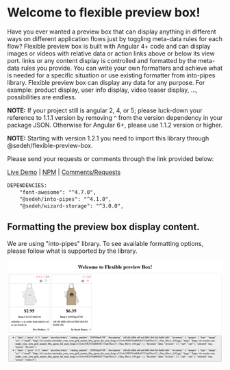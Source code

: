 # Welcome to flexible preview box!

Have you ever wanted a preview box that can display anything in different ways on different application flows just by toggling meta-data rules for each flow? Flexible preview box is built with Angular 4+ code and can display images or videos with relative data or action links above or below its view port. links or any content display is controlled and formatted by the meta-data rules you provide. You can write your own formatters and achieve what is needed for a specific situation or use existing formatter from into-pipes library.  Flexible preview box can display any data for any purpose. For example: product display, user info display, video teaser display, ..., possibilities are endless.

**NOTE:** If your project still is angular 2, 4, or 5; please luck-down your reference to 1.1.1 version by removing ^ from the version dependency in your package JSON. Otherwise for Angular 6+, please use 1.1.2 version or higher.

**NOTE:** Starting with version 1.2.1 you need to import this library through @sedeh/flexible-preview-box.

Please send your requests or comments through the link provided below:

[Live Demo](https://stackblitz.com/edit/flexible-preview-box?file=src%2Fapp%2Fapp.component.ts) | 
[NPM](https://www.npmjs.com/package/@sedeh/flexible-preview-box) | 
[Comments/Requests](https://github.com/msalehisedeh/flexible-preview-box/issues)

```
DEPENDENCIES: 
    "font-awesome": "^4.7.0",
    "@sedeh/into-pipes": "^4.1.0",
    "@sedeh/wizard-storage": "^3.0.0",
```

## Formatting the preview box display content.

We are using "into-pipes" library. To see available formatting options, please follow what is supported by the library.


![alt text](https://raw.githubusercontent.com/msalehisedeh/flexible-preview-box/master/sample.png  "What you would see when a flexible-preview-box is used")
